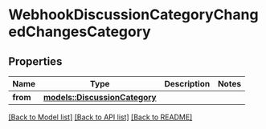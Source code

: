 # WebhookDiscussionCategoryChangedChangesCategory

## Properties

Name | Type | Description | Notes
------------ | ------------- | ------------- | -------------
**from** | [**models::DiscussionCategory**](discussion_category.md) |  | 

[[Back to Model list]](../README.md#documentation-for-models) [[Back to API list]](../README.md#documentation-for-api-endpoints) [[Back to README]](../README.md)


